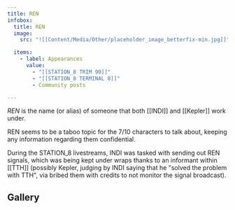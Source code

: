 ```yaml
---
title: REN
infobox:
  title: REN
  image:
    src: "![[Content/Media/Other/placeholder_image_betterfix-min.jpg]]"

  items:
    - label: Appearances
      value:
        - "[[STATION_8 TRIM 90]]"
        - "[[STATION_8 TERMINAL 8]]"
        - Community posts

---
```


_REN_ is the name (or alias) of someone that both [[INDI]] and [[Kepler]] work under.

REN seems to be a taboo topic for the 7/10 characters to talk about, keeping any information regarding them confidential.

During the STATION_8 livestreams, INDI was tasked with sending out REN signals, which was being kept under wraps thanks to an informant within [[TTH]] (possibly Kepler, judging by INDI saying that he "solved the problem with TTH", via bribed them with credits to not monitor the signal broadcast).
## Gallery
